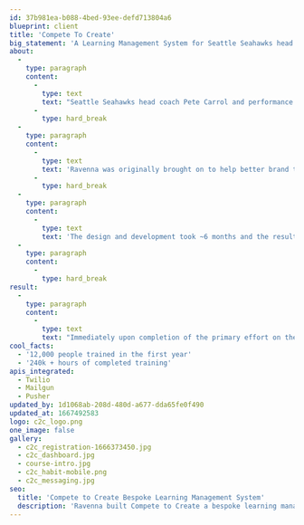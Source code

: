 ```yaml
---
id: 37b981ea-b088-4bed-93ee-defd713804a6
blueprint: client
title: 'Compete To Create'
big_statement: 'A Learning Management System for Seattle Seahawks head coach Pete Carrol'
about:
  -
    type: paragraph
    content:
      -
        type: text
        text: "Seattle Seahawks head coach Pete Carrol and performance psychologist Michael Gervais wanted to offer high-performance mindset training to individuals and businesses. \_ They had developed a curriculum around 16 principles and were offering it using an off-the-shelf learning management system (LMS).\_"
      -
        type: hard_break
  -
    type: paragraph
    content:
      -
        type: text
        text: 'Ravenna was originally brought on to help better brand that platform but after working with the team at C2C it was determined that a custom system would be needed to truly offer the level of training they wanted to provide.'
      -
        type: hard_break
  -
    type: paragraph
    content:
      -
        type: text
        text: 'The design and development took ~6 months and the result was a beautiful and functional custom learning management system completely built for high-performance mindset training.'
  -
    type: paragraph
    content:
      -
        type: hard_break
result:
  -
    type: paragraph
    content:
      -
        type: text
        text: "Immediately upon completion of the primary effort on the platform, C2C launched to corporate customers bringing in AT&T, Salesforce, Amazon, the United States Airforce and Kohls.\_"
cool_facts:
  - '12,000 people trained in the first year'
  - '240k + hours of completed training'
apis_integrated:
  - Twilio
  - Mailgun
  - Pusher
updated_by: 1d1068ab-208d-480d-a677-dda65fe0f490
updated_at: 1667492583
logo: c2c_logo.png
one_image: false
gallery:
  - c2c_registration-1666373450.jpg
  - c2c_dashboard.jpg
  - course-intro.jpg
  - c2c_habit-mobile.png
  - c2c_messaging.jpg
seo:
  title: 'Compete to Create Bespoke Learning Management System'
  description: 'Ravenna built Compete to Create a bespoke learning management system tailored to their brand and direction'
---
```


